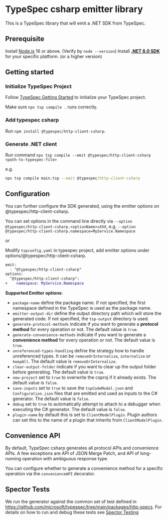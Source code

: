 # TypeSpec csharp emitter library

This is a TypeSpec library that will emit a .NET SDK from TypeSpec.

## Prerequisite

Install [Node.js](https://nodejs.org/download/) 16 or above. (Verify by `node --version`)
Install [**.NET 8.0 SDK**](https://dotnet.microsoft.com/download/dotnet/8.0) for your specific platform. (or a higher version)

## Getting started

### Initialize TypeSpec Project

Follow [TypeSpec Getting Started](https://github.com/microsoft/typespec/#using-node--npm) to initialize your TypeSpec project.

Make sure `npx tsp compile .` runs correctly.

### Add typespec csharp

Run `npm install @typespec/http-client-csharp`.

### Generate .NET client

Run command `npx tsp compile --emit @typespec/http-client-csharp <path-to-typespec-file>`

e.g.

```cmd
npx tsp compile main.tsp --emit @typespec/http-client-csharp
```

## Configuration

You can further configure the SDK generated, using the emitter options on @typespec/http-client-csharp.

You can set options in the command line directly via `--option @typespec/http-client-csharp.<optionName>=XXX`, e.g. `--option @typespec/http-client-csharp.namespace=MyService.Namespace`

or

Modify `tspconfig.yaml` in typespec project, add emitter options under options/@typespec/http-client-csharp.

```diff
emit:
  - "@typespec/http-client-csharp"
options:
  "@typespec/http-client-csharp":
+    namespace: MyService.Namespace
```

**Supported Emitter options**:

- `package-name` define the package name. If not specified, the first namespace defined in the TypeSpec is used as the package name.
- `emitter-output-dir` define the output directory path which will store the generated code. If not specified, the `tsp-output` directory is used.
- `generate-protocol-methods` indicate if you want to generate a **protocol method** for every operation or not. The default value is `true`.
- `generate-convenience-methods` indicate if you want to generate a **convenience method** for every operation or not. The default value is `true`.
- `unreferenced-types-handling` define the strategy how to handle unreferenced types. It can be `removeOrInternalize`, `internalize` or `keepAll`. The default value is `removeOrInternalize`.
- `clear-output-folder` indicate if you want to clear up the output folder before generating. The default value is `true`.
- `new-project` set to `true` to overwrite the csproj if it already exists. The default value is `false`.
- `save-inputs` set to `true` to save the `tspCodeModel.json` and `Configuration.json` files that are emitted and used as inputs to the C# generator. The default value is `false`.
- `debug` set to `true` to automatically attempt to attach to a debugger when executing the C# generator. The default value is `false`.
- `plugin-name` by default this is set to `ClientModelPlugin`. Plugin authors can set this to the name of a plugin that inherits from `ClientModelPlugin`.

## Convenience API

By default, TypeSpec csharp generates all protocol APIs and convenience APIs.
A few exceptions are API of JSON Merge Patch, and API of long-running operation with ambiguous response type.

You can configure whether to generate a convenience method for a specific operation via the `convenienceAPI` decorator.

## Spector Tests

We run the generator against the common set of test defined in https://github.com/microsoft/typespec/tree/main/packages/http-specs.
For details on how to run and debug these tests see [Spector Testing](generator/docs/spector.md)

